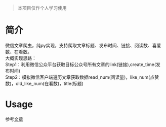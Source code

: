 > 本项目仅作个人学习使用
# 简介
微信文章爬虫，纯py实现，支持爬取文章标题、发布时间、链接、阅读数、喜爱数、在看数。<br />
大概实现思路：<br />
Step1：利用微信公众平台获取目标公众号所有文章的link(链接),create_time(发布时间)<br />
Step2：模拟微信客户端遍历文章获取数据read_num(阅读量)，like_num(点赞数)，old_like_num(在看数)，title(标题)<br />
# Usage
参考[文章](https://blog.lydia0.cn/index.php/Java-E-2/66.html)
